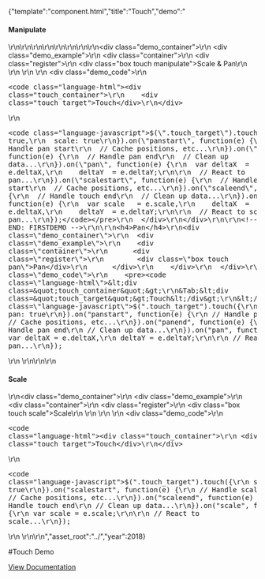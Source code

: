 {"template":"component.html","title":"Touch","demo":"<h4>Manipulate</h4>\r\n\r\n<!-- START: FIRSTDEMO -->\r\n\r\n<style>\r\n  .box { background: #00bcd4; color: #fff; text-align: center; }\r\n\r\n  .container { background: #fff; border: 1px solid #455a64; height: 400px; margin: 20px 0; overflow: hidden; position: relative; width: 100%; }\r\n\r\n  .register { height: 1px; left: 50%; position: absolute; top: 50%; width: 1px; }\r\n  .box { height: 150px; line-height: 150px; left: -75px; position: absolute; top: -75px; width: 150px; }\r\n\r\n  .swipe { background: gray; height: 100px; width: 100%; }\r\n</style>\r\n\r\n<script>\r\n  Formstone.Ready(function() {\r\n    var $targets = $(\".touch\"),\r\n      _minX = 0,\r\n      _minY = 0;\r\n\r\n/*\r\n    $(\".swipe\").touch({\r\n      swipe: true,\r\n      axis: x\r\n    }).on(\"swipe\", function(e) {\r\n      $(this).html(e.directionX);\r\n    });\r\n*/\r\n\r\n    $targets.each(function() {\r\n      var $target = $(this),\r\n        data = {\r\n          $container: $target.parents(\".container\"),\r\n          $register:  $target.parents(\".register\")\r\n        };\r\n\r\n      $target.data(\"demo\", data);\r\n    });\r\n\r\n    // Pan\r\n    $(\".pan\").touch({\r\n      pan: true\r\n    }).on(\"panstart\", function(e) {\r\n      var $target = $(this),\r\n        data = $target.data(\"demo\"),\r\n        offset = data.$register.position();\r\n\r\n      data.origX = offset.left;\r\n      data.origY = offset.top;\r\n\r\n      data.diffWidth  = $target.outerWidth() / 2;\r\n      data.diffHeight = $target.outerHeight() / 2;\r\n    })\r\n    .on(\"panend\", function(e) {\r\n      // ...\r\n    });\r\n\r\n    // Bubbling\r\n\r\n    $(document).on(\"pan\", \".pan\", function(e) {\r\n      var $target = $(this),\r\n        data = $target.data(\"demo\"),\r\n        x = data.origX + e.deltaX,\r\n        y = data.origY + e.deltaY,\r\n        minX = _minX + data.diffWidth,\r\n        minY = _minY + data.diffHeight,\r\n        maxX = data.$container.outerWidth()  - minX - 2,\r\n        maxY = data.$container.outerHeight() - minY - 2;\r\n\r\n      if (x < minX) {\r\n        x = minX;\r\n      }\r\n      if (x > maxX) {\r\n        x = maxX;\r\n      }\r\n      if (y < minY) {\r\n        y = minY;\r\n      }\r\n      if (y > maxY) {\r\n        y = maxY;\r\n      }\r\n\r\n      data.$register.css({\r\n        left: x,\r\n        top:  y\r\n      });\r\n    });\r\n\r\n    // Scale\r\n    $(\".scale\").touch({\r\n      scale: true\r\n    }).on(\"scalestart\", function(e) {\r\n      var $target = $(this),\r\n        data = $target.data(\"demo\"),\r\n        offset = $target.position();\r\n\r\n      data.origWidth  = $target.outerWidth();\r\n      data.origHeight = $target.outerHeight();\r\n    })\r\n    .on(\"scaleend\", function(e) {\r\n      // ...\r\n    })\r\n    .on(\"scale\", function(e) {\r\n      var $target = $(this),\r\n        data = $target.data(\"demo\")\r\n        width  = data.origWidth  * e.scale,\r\n        height = data.origHeight * e.scale,\r\n        minWidth  = 150,\r\n        minHeight = 150,\r\n        maxH = data.$container.outerHeight(),\r\n        maxW = data.$container.outerWidth(),\r\n        maxWidth  = (maxH > maxW) ? maxW : maxH,\r\n        maxHeight = (maxH > maxW) ? maxW : maxH;\r\n\r\n      if (width < minWidth) {\r\n        width = minWidth;\r\n      }\r\n      if (width > maxWidth) {\r\n        width = maxWidth;\r\n      }\r\n\r\n      if (height < minHeight) {\r\n        height = minHeight;\r\n      }\r\n      if (height > maxHeight) {\r\n        height = maxHeight;\r\n      }\r\n\r\n      $target.css({\r\n        width:  width,\r\n        height: height,\r\n        lineHeight: height + \"px\",\r\n        left: -(width / 2),\r\n        top:  -(height / 2)\r\n      });\r\n    });\r\n\r\n    // Manipulate\r\n    $(\".manipulate\").touch({\r\n      pan: true,\r\n      scale: true\r\n    }).on(\"scalestart\", function(e) {\r\n      var $target = $(this),\r\n        data = $target.data(\"demo\"),\r\n        offset = data.$register.position();\r\n\r\n      data.origX = offset.left;\r\n      data.origY = offset.top;\r\n\r\n      data.origWidth  = $target.outerWidth();\r\n      data.origHeight = $target.outerHeight();\r\n    })\r\n    .on(\"scaleend\", function(e) {\r\n      // ...\r\n    })\r\n    .on(\"scale\", function(e) {\r\n      var $target = $(this),\r\n        data = $target.data(\"demo\")\r\n        width  = data.origWidth  * e.scale,\r\n        height = data.origHeight * e.scale,\r\n        // pan\r\n        x = data.origX + e.deltaX,\r\n        y = data.origY + e.deltaY,\r\n        minX = _minX,\r\n        minY = _minY,\r\n        maxX = data.$container.outerWidth()  - minX,\r\n        maxY = data.$container.outerHeight() - minY,\r\n        // scale\r\n        minWidth  = 150,\r\n        minHeight = 150,\r\n        maxWidth = 600,\r\n        maxHeight = 600;\r\n\r\n      if (x < minX) {\r\n        x = minX;\r\n      }\r\n      if (x > maxX) {\r\n        x = maxX;\r\n      }\r\n      if (y < minY) {\r\n        y = minY;\r\n      }\r\n      if (y > maxY) {\r\n        y = maxY;\r\n      }\r\n\r\n      data.$register.css({\r\n        left: x,\r\n        top:  y\r\n      });\r\n\r\n      if (width < minWidth) {\r\n        width = minWidth;\r\n      }\r\n      if (width > maxWidth) {\r\n        width = maxWidth;\r\n      }\r\n\r\n      if (height < minHeight) {\r\n        height = minHeight;\r\n      }\r\n      if (height > maxHeight) {\r\n        height = maxHeight;\r\n      }\r\n\r\n      $target.css({\r\n        width:  width,\r\n        height: height,\r\n        lineHeight: height + \"px\",\r\n        left: -(width / 2),\r\n        top:  -(height / 2)\r\n      });\r\n    });\r\n  });\r\n</script>\r\n\r\n<div class=\"demo_container\">\r\n  <div class=\"demo_example\">\r\n    <div class=\"container\">\r\n      <div class=\"register\">\r\n        <div class=\"box touch manipulate\">Scale &amp; Pan</div>\r\n      </div>\r\n    </div>\r\n  </div>\r\n  <div class=\"demo_code\">\r\n    <pre><code class=\"language-html\">&lt;div class=&quot;touch_container&quot;&gt;\r\n&Tab;&lt;div class=&quot;touch_target&quot;&gt;Touch&lt;/div&gt;\r\n&lt;/div&gt;</code></pre>\r\n    <pre><code class=\"language-javascript\">$(\".touch_target\").touch({\r\n  pan: true,\r\n  scale: true\r\n}).on(\"panstart\", function(e) {\r\n  // Handle pan start\r\n  // Cache positions, etc...\r\n}).on(\"panend\", function(e) {\r\n  // Handle pan end\r\n  // Clean up data...\r\n}).on(\"pan\", function(e) {\r\n  var deltaX  = e.deltaX,\r\n    deltaY  = e.deltaY;\r\n\r\n  // React to pan...\r\n}).on(\"scalestart\", function(e) {\r\n  // Handle scale start\r\n  // Cache positions, etc...\r\n}).on(\"scaleend\", function(e) {\r\n  // Handle touch end\r\n  // Clean up data...\r\n}).on(\"scale\", function(e) {\r\n  var scale   = e.scale,\r\n    deltaX  = e.deltaX,\r\n    deltaY  = e.deltaY;\r\n\r\n  // React to scale and pan...\r\n});</code></pre>\r\n  </div>\r\n</div>\r\n\r\n<!-- END: FIRSTDEMO -->\r\n\r\n<h4>Pan</h4>\r\n<div class=\"demo_container\">\r\n  <div class=\"demo_example\">\r\n    <div class=\"container\">\r\n      <div class=\"register\">\r\n        <div class=\"box touch pan\">Pan</div>\r\n      </div>\r\n    </div>\r\n  </div>\r\n  <div class=\"demo_code\">\r\n    <pre><code class=\"language-html\">&lt;div class=&quot;touch_container&quot;&gt;\r\n&Tab;&lt;div class=&quot;touch_target&quot;&gt;Touch&lt;/div&gt;\r\n&lt;/div&gt;</code></pre>\r\n    <pre><code class=\"language-javascript\">$(\".touch_target\").touch({\r\n  pan: true\r\n}).on(\"panstart\", function(e) {\r\n  // Handle pan start\r\n  // Cache positions, etc...\r\n}).on(\"panend\", function(e) {\r\n  // Handle pan end\r\n  // Clean up data...\r\n}).on(\"pan\", function(e) {\r\n  var deltaX = e.deltaX,\r\n    deltaY = e.deltaY;\r\n\r\n  // React to pan...\r\n});</code></pre>\r\n  </div>\r\n</div>\r\n\r\n<h4>Scale</h4>\r\n<div class=\"demo_container\">\r\n  <div class=\"demo_example\">\r\n    <div class=\"container\">\r\n      <div class=\"register\">\r\n        <div class=\"box touch scale\">Scale</div>\r\n      </div>\r\n    </div>\r\n  </div>\r\n  <div class=\"demo_code\">\r\n    <pre><code class=\"language-html\">&lt;div class=&quot;touch_container&quot;&gt;\r\n&Tab;&lt;div class=&quot;touch_target&quot;&gt;Touch&lt;/div&gt;\r\n&lt;/div&gt;</code></pre>\r\n    <pre><code class=\"language-javascript\">$(\".touch_target\").touch({\r\n  scale: true\r\n}).on(\"scalestart\", function(e) {\r\n  // Handle scale start\r\n  // Cache positions, etc...\r\n}).on(\"scaleend\", function(e) {\r\n  // Handle touch end\r\n  // Clean up data...\r\n}).on(\"scale\", function(e) {\r\n  var scale = e.scale;\r\n\r\n  // React to scale...\r\n});</code></pre>\r\n  </div>\r\n</div>\r\n","asset_root":"../","year":2018}

 #Touch Demo
<p class="back_link"><a href="https://formstone.it/components/touch">View Documentation</a></p>